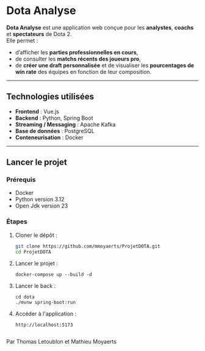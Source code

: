 # Dota Analyse

**Dota Analyse** est une application web conçue pour les **analystes**, **coachs** et **spectateurs** de Dota 2.  
Elle permet :
- d’afficher les **parties professionnelles en cours**,
- de consulter les **matchs récents des joueurs pro**,
- de **créer une draft personnalisée** et de visualiser les **pourcentages de win rate** des équipes en fonction de leur composition.

---

## Technologies utilisées

- **Frontend** : Vue.js  
- **Backend** : Python, Spring Boot  
- **Streaming / Messaging** : Apache Kafka  
- **Base de données** : PostgreSQL  
- **Conteneurisation** : Docker

---

## Lancer le projet

### Prérequis

- Docker
- Python version 3.12
- Open Jdk version 23

### Étapes

1. Cloner le dépôt :
   ```bash
   git clone https://github.com/mmoyaerts/ProjetDOTA.git
   cd ProjetDOTA

2. Lancer le projet :
    ```
    docker-compose up --build -d

3. Lancer le back :
    ```
    cd dota
    ./mvnw spring-boot:run

4. Accéder à l'application :
    ```
    http://localhost:5173


Par Thomas Letoublon et Mathieu Moyaerts